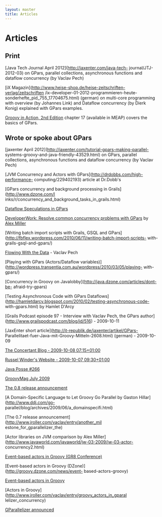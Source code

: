 ```yaml
---
layout: master
title: Articles
---
```



# Articles

## Print

[Java Tech Journal April 2012](http://jaxenter.com/java-tech-
journal/JTJ-2012-03) on GPars, parallel collections, asynchronous functions
and dataflow concurrency (by Vaclav Pech)

[iX Magazin](http://www.heise-shop.de/heise-zeitschriften-verlag/zeitschriften
/ix-developer-01-2012-programmieren-heute-sonderhefte_pid_755_17704675.html)
(german) on multi-core programming with overview (by Johannes Link) and
Dataflow concurrency (by Dierk Konig) explained with GPars examples.

[Groovy in Action, 2nd Edition](http://www.manning.com/koenig2) chapter 17
(available in MEAP) covers the basics of GPars.

## Wrote or spoke about GPars

[jaxenter April 2012](http://jaxenter.com/tutorial-gpars-making-parallel-
systems-groovy-and-java-friendly-43529.html) on GPars, parallel collections,
asynchronous functions and dataflow concurrency (by Vaclav Pech)

[JVM Concurrency and Actors with GPars](http://drdobbs.com/high-performance-
computing/229402193) article at Dr.Dobb's

[GPars concurrency and background processing in Grails](http://www.dzone.com/l
inks/r/concurrency_and_background_tasks_in_grails.html)

[Dataflow Speculations in
GPars](http://www.jroller.com/vaclav/entry/dataflow_speculations)

[DeveloperWork: Resolve common concurrency problems with
GPars](http://www.ibm.com/developerworks/java/library/j-gpars/index.html) by
[Alex Miller](http://tech.puredanger.com/)

[Writing batch import scripts with Grails, GSQL and
GPars](http://fbflex.wordpress.com/2010/06/11/writing-batch-import-scripts-
with-grails-gsql-and-gpars/)

[Flowing With the Data](http://java.dzone.com/articles/flowing-data) \- Vaclav
Pech

[Playing with GPars (Actors/Dataflow
variables)](http://wordpress.transentia.com.au/wordpress/2010/03/05/playing-
with-gpars/)

[Concurrency in Groovy on Javalobby](http://java.dzone.com/articles/dont-be-
afraid-try-gpars)

[Testing Asynchronous Code with GPars
Dataflows](http://hamletdarcy.blogspot.com/2010/02/testing-asynchronous-code-
with-gpars.html) by Hamlet D'Arcy

[Grails Podcast episode 97 - Interview with Vaclav Pech, the GPars
author\](http://www.grailspodcast.com/blog/id/516) - 2009-10-11

[JaxEnter short article](http://it-republik.de/jaxenter/artikel/GPars-
Parallelitaet-fuer-Java-mit-Groovy-Mitteln-2608.html) (german) - 2009-10-09

[The Concertant Blog - 2009-10-08
07:15+01:00](http://www.concertant.com/blog/2009-10-08-07-15)

[Russel Winder's Website - 2009-10-07
09:30+01:00](http://www.russel.org.uk/blog/2009-10-07-09-30)

[Java Posse #266](http://javaposse.com/index.php?post_id=501792)

[GroovyMag July 2009](http://www.groovymag.com/main.issues.description/id=11/)

[The 0.8 release
announcement](http://groovy.dzone.com/announcements/gparalelizer-08-released)

[A Domain-Specific Language to Let Groovy Go Parallel by Gaston
Hillar](http://www.ddj.com/go-
parallel/blog/archives/2009/06/a_domainspecifi.html)

[The 0.7 release announcement](http://www.jroller.com/vaclav/entry/another_mil
estone_for_gparallelizer_the)

[Actor libraries on JVM comparison by Alex
Miller](http://www.javaworld.com/javaworld/jw-03-2009/jw-03-actor-
concurrency2.html)

[Event-based actors in Groovy (GR8
Conference)](http://www.gr8conf.org/blog/2009/03/05/19)

[Event-based actors in Groovy (DZone)](http://groovy.dzone.com/news/event-
based-actors-groovy)

[Event-based actors in
Groovy](http://www.jroller.com/vaclav/entry/event_based_actors_in_groovy)

[Actors in Groovy](http://www.jroller.com/vaclav/entry/groovy_actors_in_gparal
lelizer_concurrency)

[GParallelizer
announced](http://www.jroller.com/vaclav/entry/gparallelizer_made_available)
